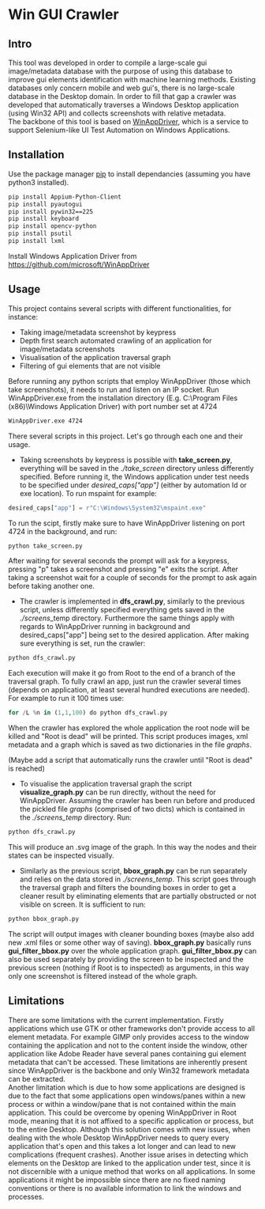 # Win GUI Crawler

## Intro

This tool was developed in order to compile a large-scale gui image/metadata database with the purpose of using this database to improve gui elements identification with machine learning methods. Existing databases only concern mobile and web gui's, there is no large-scale database in the Desktop domain. In order to fill that gap a crawler was developed that automatically traverses a Windows Desktop application (using Win32 API) and collects screenshots with relative metadata. </br>
The backbone of this tool is based on [WinAppDriver](https://github.com/microsoft/WinAppDriver), which is a service to support Selenium-like UI Test Automation on Windows Applications.  



## Installation

Use the package manager [pip](https://pip.pypa.io/en/stable/) to install dependancies (assuming you have python3 installed).

```bash
pip install Appium-Python-Client
pip install pyautogui
pip install pywin32==225
pip install keyboard
pip install opencv-python
pip install psutil
pip install lxml
```
Install Windows Application Driver from https://github.com/microsoft/WinAppDriver

## Usage

This project contains several scripts with different functionalities, for instance:
- Taking image/metadata screenshot by keypress
- Depth first search automated crawling of an application for image/metadata screenshots
- Visualisation of the application traversal graph
- Filtering of gui elements that are not visible

Before running any python scripts that employ WinAppDriver (those which take screenshots), it needs to run and listen on an IP socket.
Run WinAppDriver.exe from the installation directory (E.g. C:\Program Files (x86)\Windows Application Driver) with port number set at 4724
```bash
WinAppDriver.exe 4724
```
There several scripts in this project. Let's go through each one and their usage.

- Taking screenshots by keypress is possible with **take_screen.py**, everything will be saved in the *./take_screen* directory unless differently specified. Before running it, the Windows application under test needs to be specified under *desired_caps["app"]* (either by automation Id or exe location). To run mspaint for example:
```Python
desired_caps["app"] = r"C:\Windows\System32\mspaint.exe"
```
To run the scipt, firstly make sure to have WinAppDriver listening on port 4724 in the background, and run:
```Python
python take_screen.py
```
After waiting for several seconds the prompt will ask for a keypress, pressing "p" takes a screenshot and pressing "e" exits the script. After taking a screenshot wait for a couple of seconds for the prompt to ask again before taking another one.

- The crawler is implemented in **dfs_crawl.py**, similarly to the previous script, unless differently specified everything gets saved in the *./screens*_temp directory. Furthermore the same things apply with regards to WinAppDriver running in background and desired_caps["app"] being set to the desired application. After making sure everything is set, run the crawler:
```Python
python dfs_crawl.py
```
Each execution will make it go from Root to the end of a branch of the traversal graph. To fully crawl an app, just run the crawler several times (depends on application, at least several hundred executions are needed). For example to run it 100 times use:
```Python
for /L %n in (1,1,100) do python dfs_crawl.py
```
When the crawler has explored the whole application the root node will be killed and "Root is dead" will be printed. This script produces images, xml metadata and a graph which is saved as two dictionaries in the file *graphs*.

(Maybe add a script that automatically runs the crawler until "Root is dead" is reached)

- To visualise the application traversal graph the script **visualize_graph.py** can be run directly, without the need for WinAppDriver. Assuming the crawler has been run before and produced the pickled file *graphs* (comprised of two dicts) which is contained in the *./screens_temp* directory. Run:
```Python
python dfs_crawl.py
```
This will produce an .svg image of the graph. In this way the nodes and their states can be inspected visually.

- Similarly as the previous script, **bbox_graph.py** can be run separately and relies on the data stored in *./screens_temp*. This script goes through the traversal graph and filters the bounding boxes in order to get a cleaner result by eliminating elements that are partially obstructed or not visible on screen. It is sufficient to run:
```Python
python bbox_graph.py
```
The script will output images with cleaner bounding boxes (maybe also add new .xml files or some other way of saving). **bbox_graph.py** basically runs **gui_filter_bbox.py** over the whole application graph.  **gui_filter_bbox.py** can also be used separately by providing the screen to be inspected and the previous screen (nothing if Root is to inspected) as arguments, in this way only one screenshot is filtered instead of the whole graph.

## Limitations

There are some limitations with the current implementation. Firstly applications which use GTK or other frameworks don't provide access to all element metadata. For example GIMP only provides access to the window containing the application and not to the content inside the window, other application like Adobe Reader have several panes containing gui element metadata that can't be accessed. These limitations are inherently present since WinAppDriver is the backbone and only Win32 framework metadata can be extracted. <br>
Another limitation which is due to how some applications are designed is due to the fact that some applications open windows/panes within a new process or within a window/pane that is not contained within the main application. This could be overcome by opening WinAppDriver in Root mode, meaning that it is not affixed to a specific application or process, but to the entire Desktop. Although this solution comes with new issues, when dealing with the whole Desktop WinAppDriver needs to query every application that's open and this takes a lot longer and can lead to new complications (frequent crashes). Another issue arises in detecting which elements on the Desktop are linked to the application under test, since it is not discernible with a unique method that works on all applications. In some applications it might be impossible since there are no fixed naming conventions or there is no available information to link the windows and processes.
